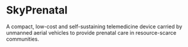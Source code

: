 # SkyPrenatal
A compact, low-cost and self-sustaining telemedicine device carried by unmanned aerial vehicles to provide prenatal care in resource-scarce communities.

